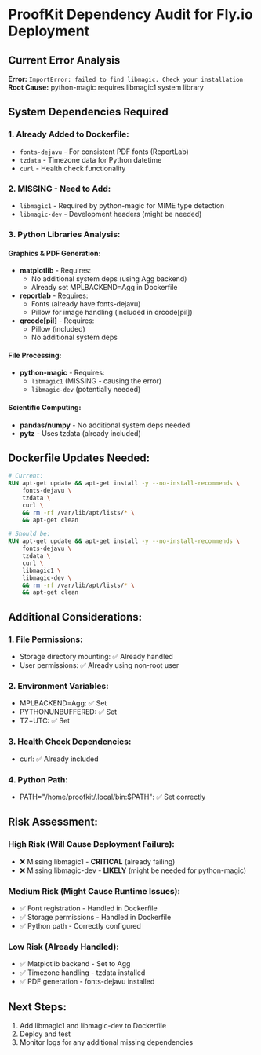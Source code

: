 # ProofKit Dependency Audit for Fly.io Deployment

## Current Error Analysis
**Error:** `ImportError: failed to find libmagic. Check your installation`
**Root Cause:** python-magic requires libmagic1 system library

## System Dependencies Required

### 1. Already Added to Dockerfile:
- `fonts-dejavu` - For consistent PDF fonts (ReportLab)
- `tzdata` - Timezone data for Python datetime
- `curl` - Health check functionality

### 2. MISSING - Need to Add:
- `libmagic1` - Required by python-magic for MIME type detection
- `libmagic-dev` - Development headers (might be needed)

### 3. Python Libraries Analysis:

#### Graphics & PDF Generation:
- **matplotlib** - Requires: 
  - No additional system deps (using Agg backend)
  - Already set MPLBACKEND=Agg in Dockerfile
- **reportlab** - Requires:
  - Fonts (already have fonts-dejavu)
  - Pillow for image handling (included in qrcode[pil])
- **qrcode[pil]** - Requires:
  - Pillow (included)
  - No additional system deps

#### File Processing:
- **python-magic** - Requires:
  - `libmagic1` (MISSING - causing the error)
  - `libmagic-dev` (potentially needed)

#### Scientific Computing:
- **pandas/numpy** - No additional system deps needed
- **pytz** - Uses tzdata (already included)

## Dockerfile Updates Needed:

```dockerfile
# Current:
RUN apt-get update && apt-get install -y --no-install-recommends \
    fonts-dejavu \
    tzdata \
    curl \
    && rm -rf /var/lib/apt/lists/* \
    && apt-get clean

# Should be:
RUN apt-get update && apt-get install -y --no-install-recommends \
    fonts-dejavu \
    tzdata \
    curl \
    libmagic1 \
    libmagic-dev \
    && rm -rf /var/lib/apt/lists/* \
    && apt-get clean
```

## Additional Considerations:

### 1. File Permissions:
- Storage directory mounting: ✅ Already handled
- User permissions: ✅ Already using non-root user

### 2. Environment Variables:
- MPLBACKEND=Agg: ✅ Set
- PYTHONUNBUFFERED: ✅ Set
- TZ=UTC: ✅ Set

### 3. Health Check Dependencies:
- curl: ✅ Already included

### 4. Python Path:
- PATH="/home/proofkit/.local/bin:$PATH": ✅ Set correctly

## Risk Assessment:

### High Risk (Will Cause Deployment Failure):
- ❌ Missing libmagic1 - **CRITICAL** (already failing)
- ❌ Missing libmagic-dev - **LIKELY** (might be needed for python-magic)

### Medium Risk (Might Cause Runtime Issues):
- ✅ Font registration - Handled in Dockerfile
- ✅ Storage permissions - Handled in Dockerfile
- ✅ Python path - Correctly configured

### Low Risk (Already Handled):
- ✅ Matplotlib backend - Set to Agg
- ✅ Timezone handling - tzdata installed
- ✅ PDF generation - fonts-dejavu installed

## Next Steps:
1. Add libmagic1 and libmagic-dev to Dockerfile
2. Deploy and test
3. Monitor logs for any additional missing dependencies